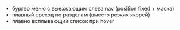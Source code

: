 - бургер меню с выезжающим слева nav (position fixed + маска)
- плавный ереход по разделам (вместо резких якорей)
- плавно всплывающий список при hover